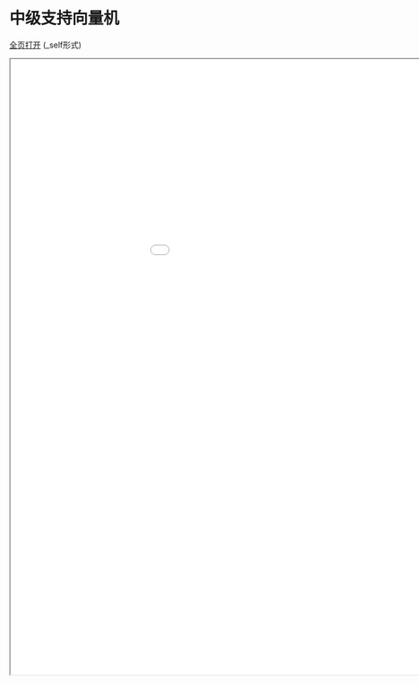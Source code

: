 
# 中级支持向量机
[全页打开](/texpdf/part-mldl-chap-svm2.pdf) (_self形式)
<div class="pdf-class">
    <iframe  src=/texpdf/part-mldl-chap-svm2.pdf width="1100" height="1100">
    </iframe>
</div>

